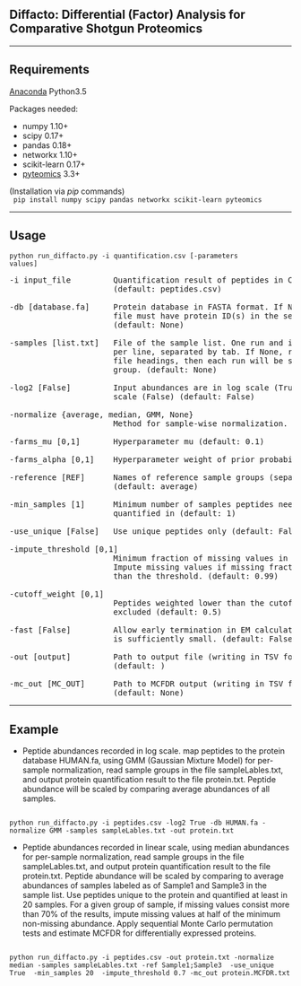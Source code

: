 ## Diffacto: Differential (Factor) Analysis for Comparative Shotgun Proteomics
----
Requirements
----
[Anaconda](https://www.continuum.io/downloads) Python3.5

Packages needed:
* numpy 1.10+
* scipy 0.17+  
* pandas 0.18+
* networkx 1.10+
* scikit-learn 0.17+
* [pyteomics](https://pythonhosted.org/pyteomics) 3.3+

(Installation via _pip_ commands)   
<code> pip install numpy scipy pandas networkx scikit-learn pyteomics </code>

---

Usage
----

<code>python run_diffacto.py  -i quantification.csv [-parameters values] </code>

<pre>
-i input_file         Quantification result of peptides in CSV format.
                      (default: peptides.csv)

-db [database.fa]     Protein database in FASTA format. If None, the peptide
                      file must have protein ID(s) in the second column.
                      (default: None)

-samples [list.txt]   File of the sample list. One run and its sample group
                      per line, separated by tab. If None, read from peptide
                      file headings, then each run will be summarized as a
                      group. (default: None)

-log2 [False]         Input abundances are in log scale (True) or linear
                      scale (False) (default: False)

-normalize {average, median, GMM, None}
                      Method for sample-wise normalization. (default: None)

-farms_mu [0,1]       Hyperparameter mu (default: 0.1)

-farms_alpha [0,1]    Hyperparameter weight of prior probability (default: 0.1)

-reference [REF]      Names of reference sample groups (separated by semicolon)
                      (default: average)

-min_samples [1]      Minimum number of samples peptides needed to be
                      quantified in (default: 1)

-use_unique [False]   Use unique peptides only (default: False)

-impute_threshold [0,1]
                      Minimum fraction of missing values in the group.
                      Impute missing values if missing fraction is larger
                      than the threshold. (default: 0.99)

-cutoff_weight [0,1]
                      Peptides weighted lower than the cutoff will be
                      excluded (default: 0.5)

-fast [False]         Allow early termination in EM calculation when noise
                      is sufficiently small. (default: False)

-out [output]         Path to output file (writing in TSV format).
                      (default: <stdout>)

-mc_out [MC_OUT]      Path to MCFDR output (writing in TSV format).
                      (default: None)
</pre>            


----
Example
---

* Peptide abundances recorded in log scale. map peptides to the protein database HUMAN.fa, using GMM (Gaussian Mixture Model) for per-sample normalization, read sample groups in the file sampleLables.txt, and output protein quantification result to the file protein.txt. Peptide abundance will be scaled by comparing average abundances of all samples.

<code>
python run_diffacto.py -i peptides.csv -log2 True -db HUMAN.fa -normalize GMM -samples sampleLables.txt -out protein.txt
</code>


* Peptide abundances recorded in linear scale, using median abundances for per-sample normalization, read sample groups in the file sampleLables.txt, and output protein quantification result to the file protein.txt. Peptide abundance will be scaled by comparing to average abundances of samples labeled as of Sample1 and Sample3 in the sample list. Use peptides unique to the protein and quantified at least in 20 samples. For a given group of sample, if missing values consist more than 70% of the results, impute missing values at half of the minimum non-missing abundance. Apply sequential Monte Carlo permutation tests and estimate MCFDR for differentially expressed proteins.

<code>
python run_diffacto.py -i peptides.csv -out protein.txt -normalize median -samples sampleLables.txt -ref Sample1;Sample3  -use_unique True  -min_samples 20  -impute_threshold 0.7 -mc_out protein.MCFDR.txt
</code>
